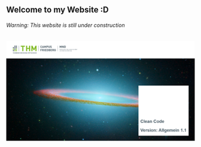 ## Welcome to my Website :D
###### Warning: This website is still under construction

![Clean Code Thumbnail!](./CleanCodeThumbnail.PNG "Clean Code Thumbnail")
